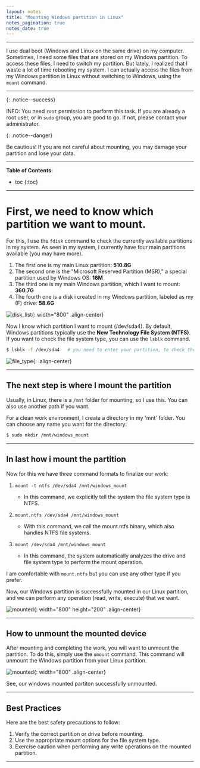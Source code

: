 ```yaml
---
layout: notes
title: "Mounting Windows partition in Linux"
notes_pagination: true
notes_date: true
---
```


---

I use dual boot (Windows and Linux on the same drive) on my computer. Sometimes,
I need some files that are stored on my Windows partition. To access these
files, I need to switch my partition. But lately, I realized that I waste a lot
of time rebooting my system. I can actually access the files from my Windows
partition in Linux without switching to Windows, using the `mount` command.

---

{: .notice--success}

INFO: You need `root` permission to perform this task. If you are already a root
user, or in `sudo` group, you are good to go. If not, please contact your
administrator.

{: .notice--danger}

Be cautious! If you are not careful about mounting, you may damage your
partition and lose your data.

---

**Table of Contents:**

* toc
{:toc}

---

# First, we need to know which partition we want to mount.

For this, I use the `fdisk` command to check the currently available partitions
in my system. As seen in my system, I currently have four main partitions
available (you may have more).

1. The first one is my main Linux partition: **510.8G**
2. The second one is the "Microsoft Reserved Partition (MSR)," a special
   partition used by Windows OS: **16M**
3. The third one is my main Windows partition, which I want to mount: **360.7G**
4. The fourth one is a disk i created in my Windows partition, labeled as my (F)
   drive: **58.6G**

![disk_list]({{site.baseurl}}/assets/images/mounting/disk_list.png){:
width="800" .align-center}

Now I know which partition I want to mount (/dev/sda4). By default, Windows
partitions typically use the **New Technology File System (NTFS)**. If you want
to check the file system type, you can use the `lsblk` command.

```bash
$ lsblk -f /dev/sda4   # you need to enter your partition, to check the type
```

![file_type]({{site.baseurl}}/assets/images/mounting/file_type.png){:
.align-center}

---

## The next step is where I mount the partition

Usually, in Linux, there is a `/mnt` folder for mounting, so I use this. You can
also use another path if you want.

For a clean work environment, I create a directory in my 'mnt' folder. You can
choose any name you want for the directory:

```bash
$ sudo mkdir /mnt/windows_mount
```

---

## In last how i mount the partition

Now for this we have three command formats to finalize our work:

1. `mount -t ntfs /dev/sda4 /mnt/windows_mount`
   - In this command, we explicitly tell the system the file system type is
     NTFS.

2. `mount.ntfs /dev/sda4 /mnt/windows_mount`
   - With this command, we call the mount.ntfs binary, which also handles NTFS
     file systems.

3. `mount /dev/sda4 /mnt/windows_mount`
   - In this command, the system automatically analyzes the drive and file
     system type to perform the mount operation.

I am comfortable with `mount.ntfs` but you can use any other type if you prefer.

Now, our Windows partition is successfully mounted in our Linux partition, and
we can perform any operation (read, write, execute) that we want.

![mounted]({{site.baseurl}}/assets/images/mounting/mounted.png){: width="800"
height="200" .align-center}

---

## How to unmount the mounted device

After mounting and completing the work, you will want to unmount the partition.
To do this, simply use the `umount` command. This command will unmount the
Windows partition from your Linux partition.

![mounted]({{site.baseurl}}/assets/images/mounting/unmounted.png){: width="800"
.align-center}

See, our windows mounted partiton successfully unmounted.

---

## Best Practices

Here are the best safety precautions to follow:

1. Verify the correct partition or drive before mounting.
2. Use the appropriate mount options for the file system type.
3. Exercise caution when performing any write operations on the mounted
   partition.

---

